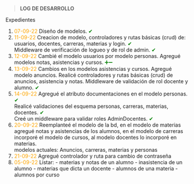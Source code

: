 > **LOG DE DESARROLLO**

Expedientes
  1. <span style="color:orange">07-09-22</span> Diseño de modelos. <span style="color:green">✔</span>
  2. <span style="color:orange">11-09-22</span> Creacion de modelo, controladores y rutas básicas (crud) de: <br>
  usuarios, docentes, carreras, materias y login. <span style="color:green">✔</span> <br>
  Middleware de verificación de logueo y de rol de admin. <span style="color:green">✔</span> 
  3. <span style="color:orange">12-09-22</span> Cambié el modelo usuarios por modelo personas. Agregué modelos notas, asistencias y cursos. <span style="color:green">➕➖</span>
  4. <span style="color:orange">13-09-22</span> Cambios en los modelos asistencias y cursos. Agregué modelo anuncios. Realicé controladores y rutas básicas (crud) de anuncios, asistencia y notas. Middleware de validación de rol docente y alumno. <span style="color:green">✔</span>
  5. <span style="color:orange">14-09-22</span> Agregué el atributo documentaciones en el modelo personas. <span style="color:green">✔</span><br>
  Realicé validaciones del esquema personas, carreras, materias, docentes. <span style="color:green">✔</span><br>
  Creé un middleware para validar roles AdminDocentes. <span style="color:green">✔</span>
  6. <span style="color:orange">20-09-22</span> Reemplanteé el modelo de la bd, en el modelo de materias agregué notas y asistencias de los alumnos, en el modelo de carreras incorporé el modelo de cursos, al modelo docentes lo incorporé en materias. <br>
  modelos actuales: Anuncios, carreras, materias y personas
  7. <span style="color:orange">21-09-22</span> Agregué controlador y ruta para cambio de contraseña
  8. <span style="color:orange">05-09-22</span> Listar:
    - materias y notas de un alumno
    - inasistencia de un alumno
    - materias que dicta un docente
    - alumnos de una materia
    - alumnos por curso